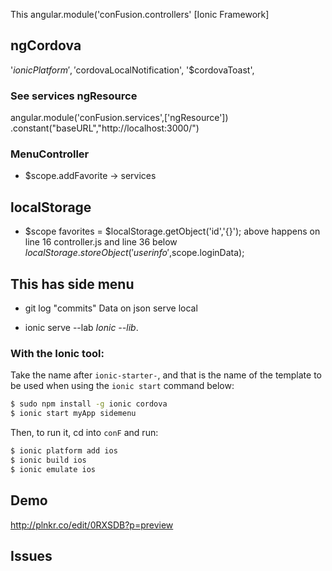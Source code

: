 This angular.module('conFusion.controllers' [Ionic Framework]

## ngCordova
'$ionicPlatform', '$cordovaLocalNotification', '$cordovaToast',
### See services ngResource
angular.module('conFusion.services',['ngResource'])
.constant("baseURL","http://localhost:3000/")
### MenuController
 - $scope.addFavorite -> services


## localStorage

- $scope favorites = $localStorage.getObject('id','{}');
above happens on line 16 controller.js and line 36 below
$localStorage.storeObject('userinfo',$scope.loginData);


## This has side menu 
* git log "commits"
Data on json serve local
- ionic serve --lab 
*Ionic --lib*. 


### With the Ionic tool:

Take the name after `ionic-starter-`, and that is the name of the template to be used when using the `ionic start` command below:

```bash
$ sudo npm install -g ionic cordova
$ ionic start myApp sidemenu
```

Then, to run it, cd into `conF` and run:

```bash
$ ionic platform add ios
$ ionic build ios
$ ionic emulate ios
```


## Demo
http://plnkr.co/edit/0RXSDB?p=preview

## Issues
